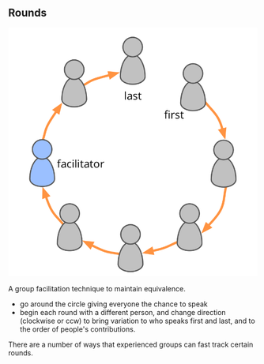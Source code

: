 ## Rounds

![right,fit](img/circle/rounds.png) 

A group facilitation technique to maintain equivalence.

-   go around the circle giving everyone the chance to speak
-   begin each round with a different person, and change direction (clockwise or ccw) to bring variation to who speaks first and last, and to the order of people's contributions.

There are a number of ways that experienced groups can fast track certain rounds.
